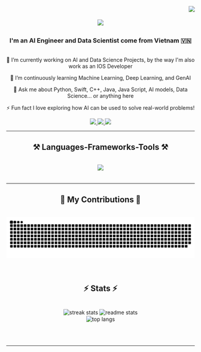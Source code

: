 <img align="right" src="https://visitor-badge.laobi.icu/badge?page_id=VoNguyenAnTin.VoNguyenAnTin" /> <h1 align="center"> <img src="https://readme-typing-svg.herokuapp.com/?font=Righteous&size=35&center=true&vCenter=true&width=500&height=70&duration=4000&lines=Hello+There!+👋;+I'm+Vo+Nguyen+An+Tin!;" /> </h1> <h3 align="center">I'm an AI Engineer and Data Scientist come from Vietnam 🇻🇳</h3> <br/> <div align="center">
🔭 I’m currently working on AI and Data Science Projects, by the way I'm also work as an IOS Developer

🌱 I’m continuously learning Machine Learning, Deep Learning, and GenAI

💬 Ask me about Python, Swift, C++, Java, Java Script, AI models, Data Science... or anything here

⚡ Fun fact I love exploring how AI can be used to solve real-world problems!

</div> <div align="center"> <a href="mailto:tinprocoder0908@gmail.com"> <img src="https://img.shields.io/badge/Gmail-333333?style=for-the-badge&logo=gmail&logoColor=red" /> </a> <a href="https://www.linkedin.com/in/tin-an-22b352271/" target="_blank"> <img src="https://img.shields.io/badge/LinkedIn-0077B5?style=for-the-badge&logo=linkedin&logoColor=white" target="_blank" /> </a> <a href="https://VoNguyenAnTin.github.io" target="_blank"> <img src="https://img.shields.io/badge/Portfolio-FF5722?style=for-the-badge&logo=todoist&logoColor=white" target="_blank" /> </a> </div> <hr/> <h2 align="center">⚒️ Languages-Frameworks-Tools ⚒️</h2> <br/> <div align="center"> <img src="https://skillicons.dev/icons?i=python,cpp,java,javascript,swift,linux,vscode,github,git,figma,sklearn,pytorch,tensorflow,fastapi,docker,postgresql,azure,aws" /><br> </div> <br/> <hr/> <div align="center"> <h2>🐍 My Contributions 🐍</h2> <br> <img alt="snake eating my contributions" src="https://raw.githubusercontent.com/salesp07/salesp07/output/github-contribution-grid-snake.svg" />
<br/><br/><br/>

<h2 align="center">⚡ Stats ⚡</h2>
<br>
<div align=center>
  <img width=390 src="https://github-readme-streak-stats-salesp07.vercel.app/?user=aihacker111&count_private=true&theme=react&border_radius=10" alt="streak stats"/>
  <img width=390 src="https://github-readme-stats-salesp07.vercel.app/api?username=aihacker111&count_private=true&show_icons=true&theme=react&rank_icon=github&border_radius=10" alt="readme stats" />
  <br/>
  <img width=325 align="center" src="https://github-readme-stats-salesp07.vercel.app/api/top-langs/?username=aihacker111&hide=HTML&langs_count=8&layout=compact&theme=react&border_radius=10&size_weight=0.5&count_weight=0.5&exclude_repo=github-readme-stats" alt="top langs" />
</div>

<br/><br/>

<hr/>

<br/>
